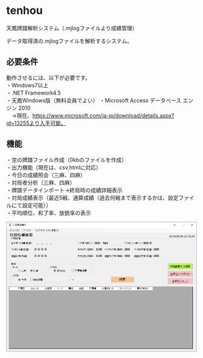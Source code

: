 # tenhou
天鳳牌譜解析システム（.mjlogファイルより成績管理）

データ取得済の.mjlogファイルを解析するシステム。

## 必要条件
動作させるには、以下が必要です。<br>
・Windows7以上<br>
・.NET Framework4.5<br>
・天鳳Windows版（無料会員でよい）
・Microsoft Access データベース エンジン 2010<br>
　→現在、https://www.microsoft.com/ja-jp/download/details.aspx?id=13255より入手可能。<br>

## 機能

・空の牌譜ファイル作成（0kbのファイルを作成）<br>
・出力機能（現在は、csv,htmlに対応）<br>
・今日の成績照会（三麻、四麻）<br>
・対局者分析（三麻、四麻）<br>
・牌譜データインポート→終局時の成績詳細表示<br>
・対局成績表示（最近5戦、通算成績（過去何戦まで表示するかは、設定ファイルにて設定可能））<br>
・平均順位、和了率、放銃率の表示<br>


<img src="https://github.com/airu2/tenhou/blob/master/%E7%84%A1%E9%A1%8C5.png">


